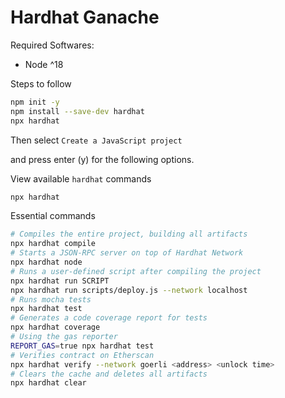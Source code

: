 # Hardhat Ganache

Required Softwares:
- Node ^18

Steps to follow

```bash
npm init -y
npm install --save-dev hardhat
npx hardhat
```
Then select `Create a JavaScript project`

and press enter (y) for the following options.


View available `hardhat` commands
```bash
npx hardhat
```

Essential commands
```bash
# Compiles the entire project, building all artifacts
npx hardhat compile 
# Starts a JSON-RPC server on top of Hardhat Network
npx hardhat node 
# Runs a user-defined script after compiling the project
npx hardhat run SCRIPT
npx hardhat run scripts/deploy.js --network localhost
# Runs mocha tests
npx hardhat test
# Generates a code coverage report for tests
npx hardhat coverage
# Using the gas reporter
REPORT_GAS=true npx hardhat test
# Verifies contract on Etherscan
npx hardhat verify --network goerli <address> <unlock time>
# Clears the cache and deletes all artifacts
npx hardhat clear
```